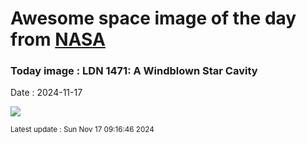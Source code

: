 
# Awesome space image of the day from [NASA](https://api.nasa.gov/)

### Today image : LDN 1471: A Windblown Star Cavity
Date : 2024-11-17

![](https://apod.nasa.gov/apod/image/2411/LDN1471_HubbleSchmidt_960.jpg)

<small>Latest update : Sun Nov 17 09:16:46 2024</small>
        